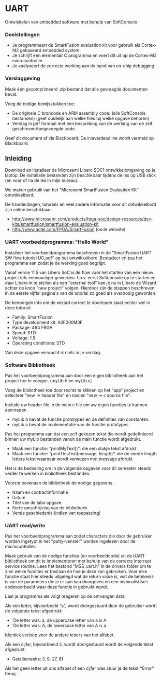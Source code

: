 # UART 

Ontwikkelen van embedded software met behulp van SoftConsole

### Doelstellingen
 * Je programmeert de SmartFusion evaluation kit voor gebruik als Cortex-M3 gebaseerd embedded system.
 * Je schrijft een elementair C programma en voert dit uit op de Cortex-M3 microcontroller.
 * Je analyseert de correcte werking aan de hand van on-chip debugging.

### Verslaggeving
Maak één gecomprimeerd .zip bestand dat alle gevraagde documenten bevat.

Voeg de nodige bewijsstukken toe:
 * De originele C broncode en ARM assembly code: (alle SoftConsole bestanden) (geef duidelijk aan welke files bij welke opgave behoren)
 * Verslag in pdf formaat met een bespreking van de werking van de zelf geschreven/toegevoegde code.

Geef dit document af via Blackboard. 
De inleverdeadline wordt vermeld op Blackboard.

## Inleiding
Download en installeer de Microsemi Libero SOC1 ontwikkelomgeving op je laptop.
De installatie bestanden zijn beschikbaar tijdens de les op USB stick (en voor of na de les in mijn bureau).

We maken gebruik van het "Microsemi SmartFusion Evaluation Kit" ontwikkelbord.

De handleidingen, tutorials en veel andere informatie voor dit ontwikkelbord zijn online
beschikbaar.
 * http://www.microsemi.com/products/fpga-soc/design-resources/dev-kits/smartfusion/smartfusion-evaluation-kit
 * http://www.actel.com/FPGA/SmartFusion (oude website)

### UART voorbeeldprogramma: "Hello World"
Installeer het voorbeeldprogramma beschreven in de "SmartFusion UART SW flow tutorial UG.pdf" op het ontwikkelbord.
Bestudeer en pas het programma aan zodat je de werking goed begrijpt.

Vanaf versie 11.5 van Libero SoC is de flow voor het starten van een nieuw project iets eenvoudiger geworden.
I.p.v. eerst Softconsole op te starten en daar Libero in te stellen als een "external tool" kan je nu in Libero de Wizard achter de knop "new project" volgen.
Hierdoor zijn de stappen beschreven in de eerste vijftal pagina's van de tutorial zo goed als overbodig geworden.

De benodigde info om de wizard correct te doorlopen staat echter wel in deze tutorial:
 * Family: SmartFusion
 * Type development kit: A2F200M3F
 * Package: 484 FBGA
 * Speed: STD
 * Voltage: 1.5
 * Operating conditions: STD

Van deze opgave verwacht ik niets in je verslag.

### Software Bibliotheek
Pas het voorbeeldprogramma aan door een eigen bibliotheek aan het project toe te voegen. (myLib.h en myLib.c)

Voeg de bibliotheek toe door rechts te klikken op het "app" project en selecteer "new -> header file" en nadien "new -> c source file". 

Include uw header file in de main.c file om uw eigen functies te kunnen aanroepen.
 * myLib.h bevat de functie prototypes en de definities van constanten.
 * myLib.c bevat de implementatie van de functie prototypes
 
Pas het programma aan dat een zelf gekozen tekst die wordt gedefinieerd binnen uw myLib bestanden vanuit de main functie wordt afgedrukt.
 * Maak een functie: “printMyText()”: die een stukje tekst afdrukt
 * Maak een functie: “printThisText(message, length)”: die de eerste length letters tekst waarnaar wordt verwezen met message afdrukt
 
Het is de bedoeling om in de volgende opgaven voor dit semester steeds verder te werken in bibliotheek bestanden.

Voorzie bovenaan de bibliotheek de nodige gegevens:
 * Naam en contractinformatie
 * Datum
 * Titel van de labo opgave
 * Korte omschrijving van de bibliotheek
 * Versie geschiedenis (indien van toepassing)
 
### UART read/write
Pas het voorbeeldprogramma aan zodat characters die door de gebruiker worden ingetypt in het "putty-venster" worden ingelezen door de microcontroller. 

Maak gebruik van de nodige functies (en voorbeeldcode) uit de UART bibliotheek om dit te implementeren met behulp van de correcte interrupt service routine.
Lees het bestand "MSS_uart.h" in de drivers folder om te zien welke functies er bestaan en hoe je deze kan gebruiken.
Voor elke functie staat hier steeds uitgelegd wat de return value is, wat de betekenis is van de parameters die je er aan kan doorgeven en een minimalistisch codevoorbeeld waar deze functie in gebruikt wordt.

Laat je programma als volgt reageren op de ontvangen data:

Als een letter, bijvoorbeeld “a”, wordt doorgestuurd door de gebruiker wordt de volgende tekst afgedrukt:
 * ‘De letter was:  a, de uppercase letter van a is A
 * ‘De letter was:  A, de lowercase letter van A is a
 
Identiek verloop voor de andere letters van het alfabet.

Als een cijfer, bijvoorbeeld 3, wordt doorgestuurd wordt de volgende tekst afgedrukt:
 * Getallenreeks:  3, 9, 27, 81

Als het geen letter uit ons alfabet of een cijfer was stuur je de tekst ‘‘Error’’ terug.
